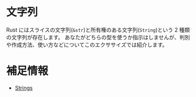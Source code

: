 # 文字列

Rust にはスライスの文字列(`&str`)と所有権のある文字列(`String`)という 2 種類の文字列が存在します。
あなたがどちらの型を使うか指示はしませんが、判別や作成方法、使い方などについてこのエクササイズでは紹介します。

# 補足情報

- [Strings](https://doc.rust-jp.rs/book-ja/ch08-02-strings.html)
